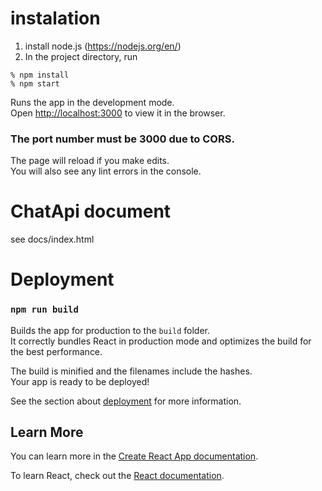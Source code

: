 # instalation
1. install node.js (https://nodejs.org/en/)
2. In the project directory, run 
```
% npm install
% npm start
```

Runs the app in the development mode.\
Open [http://localhost:3000](http://localhost:3000) to view it in the browser.

### The port number must be 3000 due to CORS.

The page will reload if you make edits.\
You will also see any lint errors in the console.

# ChatApi document
see docs/index.html

# Deployment
### `npm run build`

Builds the app for production to the `build` folder.\
It correctly bundles React in production mode and optimizes the build for the best performance.

The build is minified and the filenames include the hashes.\
Your app is ready to be deployed!

See the section about [deployment](https://facebook.github.io/create-react-app/docs/deployment) for more information.

## Learn More

You can learn more in the [Create React App documentation](https://facebook.github.io/create-react-app/docs/getting-started).

To learn React, check out the [React documentation](https://reactjs.org/).
